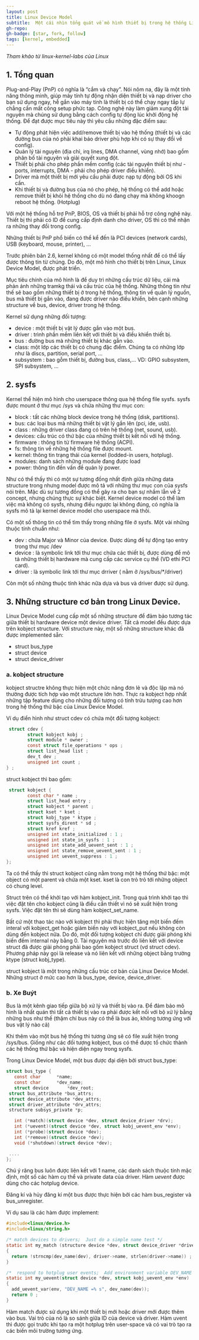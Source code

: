 ```yaml
---
layout: post
title: Linux Device Model
subtitle:  Một cái nhìn tổng quát về mô hình thiết bị trong hệ thống Linux
gh-repo: 
gh-badge: [star, fork, follow]
tags: [kernel, embedded]
---
```


_Tham khảo từ linux-kernel-labs của Linux_


## 1. Tổng quan

Plug-and-Play (PnP) có nghĩa là “cắm và chạy”. Nói nôm na, đây là một tính năng thông minh, giúp máy tính tự động nhận diện thiết bị và nạp driver cho bạn sử dụng ngay, hễ gắn vào máy tính là thiết bị có thể chạy ngay tắp lự chẳng cần mất công setup phức tạp. Công nghệ này làm giảm xung đột tài nguyên mà chúng sử dụng bằng cách config tự động lúc khởi động hệ thống. Để đạt được mục tiêu này thì yêu cầu những đặc điểm sau:
  - Tự động phát hiện việc add/remove thiết bị vào hệ thống (thiết bị và các đường bus của nó phải khai báo driver phù hợp khi có sự thay đổi về config).
  - Quản lý tài nguyên (địa chỉ, irq lines, DMA channel, vùng nhớ) bao gồm phân bố tài nguyên và giải quyết xung đột.
  - Thiết bị phải cho phép phần mềm config (các tài nguyên thiết bị như - ports, interrupts, DMA - phải cho phép driver điều khiển).
  - Driver mà một thiết bị mới yêu cầu phải được nạp tự động bởi OS khi cần.
  - Khi thiết bị và đường bus của nó cho phép, hệ thống có thể add hoặc remove thiết bị khỏi hệ thống cho dù nó đang chạy mà không khoogn reboot hệ thống. (Hotplug)

Với một hệ thống hỗ trợ PnP, BIOS, OS và thiết bị phải hỗ trợ công nghệ này. Thiết bị thì phải có ID để cung cấp định danh cho driver, OS thì có thể nhận ra những thay đổi trong config.

Những thiết bị PnP phổ biến có thể kể đến là PCI devices (network cards), USB (keyboard, mouse, printer), ...

Trước phiên bản 2.6, kernel không có một model thống nhất để có thể lấy được thông tin từ chúng. Do đó, một mô hình cho thiết bị trên Linux, Linux Device Model, được phát triển.

Mục tiêu chính của mô hình là để duy trì những cấu trúc dữ liệu, cái mà phản ánh những tramkg thái
 và cấu trúc của hệ thống. Những thông tin như thế sẽ bao gồm những thiết bị ở trong hệ thống, thông tin về quản lý nguồn, bus mà thiết bị gắn vào, đang được driver nào điều khiển, bên cạnh những structure về bus, device, driver trong hệ thống.

Kernel sử dụng những đối tượng:

  - device : một thiết bị vật lý được gắn vào một bus.
  - driver : trình phần mềm liên kết với thiết bị và điều khiển thiết bị.
  - bus : đường bus mà những thiết bị khác gắn vào.
  - class: một lớp các thiết bị có chung đặc điểm. Chúng ta có những lớp như là discs, partition, serial port, ...
  - subsystem : bao gỗm thiết bị, đường bus, class,... VD: GPIO subsystem, SPI subsystem, ...

## 2. sysfs

Kernel thể hiện mô hình cho userspace thông qua hệ thống file sysfs. sysfs được mount ở thư mục /sys và chứa những thư mục con:

  - block : tất các những block device trong hệ thống (disk, partitions).
  - bus: các loại bus mà những thiết bị vật lý gắn lên (pci, ide, usb).
  - class : những driver class đang có trên hệ thống (net, sound, usb).
  - devices: cấu trúc có thứ bậc của những thiết bị kết nối với hệ thống.
  - firmware : thông tin từ firmware hệ thống (ACPI).
  - fs: thông tin về những hệ thống file được mount.
  - kernel: thông tin trạng thái của kernel (lodded-in users, hotplug).
  - modules: danh sách những module đang được load
  - power: thông tin đến vấn đề quản lý power.

Như có thể thấy thì có một sự tương đồng nhất định giữa những data structure trong nhưng model được mô tả với những thư mục con của sysfs nói trên. Mặc dù sự tương đồng có thể gây ra cho bạn sự nhầm lẫn về 2 concept, nhưng chúng thực sự khác biệt. Kernel device model có thể làm việc mà không có sysfs, nhưng điều ngược lại không đúng, có nghĩa là sysfs mô tả lại kernel device model cho userspace mà thôi.

Có một số  thông tin có thể tìm thấy trong những file ở sysfs. Một vài những thuộc tính chuẩn như:
  - dev : chứa Major và Minor của device. Được dùng để tự động tạo entry trong thư mục /dev
  - device : là symbolic link tới thư mục chứa các thiết bị, được dùng để mô tả những thiết bị hardware mà cung cấp các service cụ thể (VD ethi PCI card).
  - driver : là symbolic link tới thư mục drriver ( nằm ở /sys/bus/*/driver)

Còn một số những thuộc tính khác nữa dựa và bus và driver được sử dụng.

## 3. Những structure cơ bản trong Linux Device.

Linux Device Model cung cấp một số những structure để đảm bảo tương tác giữa thiết bị hardware device một device driver. Tất cả model đều được dựa trên kobject structure. Với structure này, một số những structure khác đã được implemented sẵn:
  - struct bus_type
  - struct device 
  - struct device_driver

### a. kobject structure
  kobject structre không thực hiện một chức năng đơn lẻ và độc lập mà nó thường được tích hợp vào một structure lớn hơn. Thực ra kobject hợp nhất những tập feature dùng cho những đối tượng có tính trừu tượng cao hơn trong hệ thống thứ bậc của Linux Device Model.

Ví dụ điển hình như struct cdev có chứa một đối tượng kobject:

```c
 struct cdev {
        struct kobject kobj ;
        struct module * owner ;
        const struct file_operations * ops ;
        struct list_head list ;
        dev_t dev ;
        unsigned int count ;
} ;
```
struct kobject thì bao gồm:

```c
 struct kobject {
        const char * name ;
        struct list_head entry ;
        struct kobject * parent ;
        struct kset * kset ;
        struct kobj_type * ktype ;
        struct sysfs_dirent * sd ;
        struct kref kref ;
        unsigned int state_initialized : 1 ;
        unsigned int state_in_sysfs : 1 ;
        unsigned int state_add_uevent_sent : 1 ;
        unsigned int state_remove_uevent_sent : 1 ;
        unsigned int uevent_suppress : 1 ;
};
```
Ta có thể thấy thì struct kobject cũng nằm trong một hệ thống thứ bậc: một object có một parent và chứa một kset. kset là con trỏ trỏ tới những object có chung level.

Struct trên có thể khởi tạo với hàm kobject_init. Trong quá trình khởi tạo thì việc đặt tên cho kobject cũng là điều cần thiết vì nó sẽ xuất hiện trong sysfs. Việc đặt tên thì sẽ dùng hàm kobject_set_name.

Bất cứ một thao tác nào với kobject thì phải thực hiện tăng một biến đếm interal với kobject_get hoặc giảm biến này với kobject_put nếu không còn dùng đến kobject nữa. Do đó, một đối tượng kobject chỉ được giải phóng khi biến đếm internal này bằng 0. Tài nguyên mà trước đó liên kết với device struct đã được giải phóng phải bao gồm kobject struct (vd struct cdev). Phương pháp này gọi là release và nó liên kết với những object bằng trường ktype (struct kobj_type).

struct kobject là một trong những cấu trúc cơ bản của Linux Device Model. Những struct ở mức cao hơn là bus_type, device, device_driver. 

### b. Xe Buýt

 Bus là một kênh giao tiếp giữa bộ xử lý và thiết bị vào ra. Để đảm bảo mô hình là nhất quán thì tất cả thiết bị vào ra phải được kết nối với bộ xử lý bằng những bus như thế (thậm chí bus này có thể là bus ảo, không tương ứng với bus vật lý nào cả)

 Khi thêm vào một bus hệ thống thì tương ứng sẽ có file xuất hiện trong /sys/bus. Giống như các đối tượng kobject, bus có thể được tổ chức thành các hệ thống thứ bậc và hiện diện ngay trong sysfs.

 Trong Linux Device Model, một bus được đại diện bởi struct bus_type:

 ```c
 struct bus_type {
	const char		*name;
	const char		*dev_name;
	struct device		*dev_root;
  struct bus_attribute *bus_attrs;
  struct device_attribute *dev_attrs;
  struct driver_attribute *drv_attrs;
  structure subsys_private *p;

	int (*match)(struct device *dev, struct device_driver *drv);
	int (*uevent)(struct device *dev, struct kobj_uevent_env *env);
	int (*probe)(struct device *dev);
	int (*remove)(struct device *dev);
	void (*shutdown)(struct device *dev);

  ....
};
```

Chú ý răng bus luôn được liên kết với 1 name, các danh sách thuộc tính mặc định, một số các hàm cụ thể và private data của driver.  Hàm _uevent_ được dùng cho các hotplug device.

Đăng kí và hủy đăng kí một bus được thực hiện bởi các hàm bus_register và bus_unregister.

Ví dụ sau là các hàm được implement:

 ```c
#include<linux/device.h>
#include<linux/string.h>

/* match devices to drivers;  Just do a simple name test */
static int my_match (structure device *dev, struct device_driver *driver)
{
   return !strncmp(dev_name(dev), driver->name, strlen(driver->name)) ;
}

/*  respond to hotplug user events;  Add environment variable DEV_NAME */
static int my_uevent(struct device *dev, struct kobj_uevent_env *env)
{
   add_uevent_var(env, "DEV_NAME =% s", dev_name(dev));
   return 0 ;
}
```
Hàm match được sử dụng khi một thiết bị mới hoặc driver mới được thêm vào bus. Vai trò của nó là so sánh giữa ID của device và driver. Hàm uvent thì được gọi trước khi tạo ra một hotplug trên user-space và có vai trò tạo ra các biến môi trường tương ứng.




